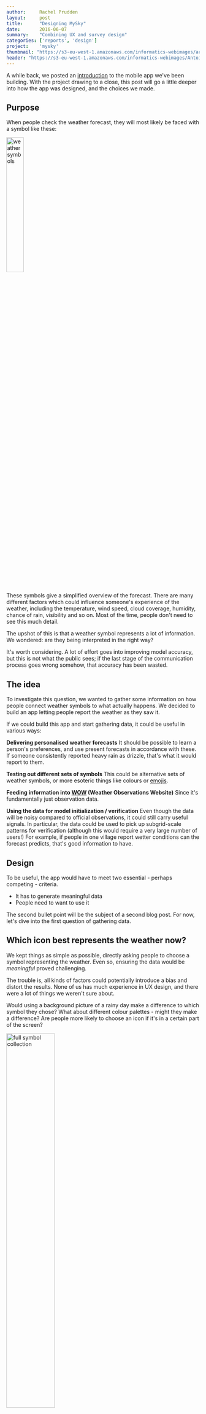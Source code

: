 ```yaml
---
author:     Rachel Prudden
layout:     post
title:      "Designing MySky"
date:       2016-06-07
summary:    "Combining UX and survey design"
categories: ['reports', 'design']
project:    'mysky'
thumbnail: "https://s3-eu-west-1.amazonaws.com/informatics-webimages/articles/2016-06-07-designing-mysky/thumbnail.jpg"
header: "https://s3-eu-west-1.amazonaws.com/informatics-webimages/Antoine%27s+image/my-sky-header.jpg"
---
```

A while back, we posted an [introduction][mysky] to the mobile app we've been building. With the project drawing to a close, this post will go a little deeper into how the app was designed, and the choices we made.

## Purpose

When people check the weather forecast, they will most likely be faced with a symbol like these:

<img src="https://s3-eu-west-1.amazonaws.com/informatics-webimages/articles/2016-06-07-designing-mysky/3symbols.png" alt="weather symbols" width="30%" align="middle">

These symbols give a simplified overview of the forecast. There are many different factors which could influence someone's experience of the weather, including the temperature, wind speed, cloud coverage, humidity, chance of rain, visibility and so on. Most of the time, people don't need to see this much detail.

The upshot of this is that a weather symbol represents a lot of information. We wondered: are they being interpreted in the right way?

It's worth considering. A lot of effort goes into improving model accuracy, but this is not what the public sees; if the last stage of the communication process goes wrong somehow, that accuracy has been wasted.

## The idea

To investigate this question, we wanted to gather some information on how people connect weather symbols to what actually happens. We decided to build an app letting people report the weather as they saw it.

If we could build this app and start gathering data, it could be useful in various ways:

__Delivering personalised weather forecasts__
It should be possible to learn a person's preferences, and use present forecasts in accordance with these. If someone consistently reported heavy rain as drizzle, that's what it would report to them.

__Testing out different sets of symbols__
This could be alternative sets of weather symbols, or more esoteric things like colours or [emojis][emoji].

__Feeding information into [WOW][wow] (Weather Observations Website)__
Since it's fundamentally just observation data.

__Using the data for model initialization / verification__
Even though the data will be noisy compared to official observations, it could still carry useful signals. In particular, the data could be used to pick up subgrid-scale patterns for verification (although this would require a very large number of users!) For example, if people in one village report wetter conditions can the forecast predicts, that's good information to have.

## Design

To be useful, the app would have to meet two essential - perhaps competing - criteria. 

* It has to generate meaningful data
* People need to want to use it

The second bullet point will be the subject of a second blog post. For now, let's dive into the first question of gathering data.

## Which icon best represents the weather now?

We kept things as simple as possible, directly asking people to choose a symbol representing the weather. Even so, ensuring the data would be _meaningful_ proved challenging.

The trouble is, all kinds of factors could potentially introduce a bias and distort the results. None of us has much experience in UX design, and there were a lot of things we weren't sure about. 

Would using a background picture of a rainy day make a difference to which symbol they chose? What about different colour palettes - might they make a difference? Are people more likely to choose an icon if it's in a certain part of the screen? 

<img src="https://s3-eu-west-1.amazonaws.com/informatics-webimages/articles/2016-06-07-designing-mysky/all-symbols.png" alt="full symbol collection" width="50%" align="middle">

There was also a less philosophical problem. The original set had 34 symbols in total, and if we tried to fit them all on a phone screen they'd be far too small. But any alternative would seem to introduce a bias: surely people are less likely to choose a symbol if they have to scroll or change page to see it? We did consider trying to use the forecast or a climatology to initialize the app with just the most likely symbols. This was an appealing idea; unfortunately it would have made it difficult to compare different data points. Also, if we want the data to accurately reflect how people experience the weather, making a judgement call about which symbols are "most likely" seems dubious.

Doing full UX testing was out of scope, so we could only try to make sensible choices. We kept the symbols themselves on a plain white background, and the overall design reasonably understated. To fit all the symbols on one screen we left out the ones specifically for night, and the "no data" symbol. (Another option would be to swap between the day and night symbol sets.) To mitigate against bias from the screen position, we randomise the symbol order each time they are loaded.

<img src="https://s3-eu-west-1.amazonaws.com/informatics-webimages/articles/2016-06-07-designing-mysky/main-screen.png" alt="full symbol collection" width="40%" align="middle">

## Collecting data

The app collects the user's location, time of day, choice of symbol and device ID and stores these in a DynamoDB table. The location and time can be used to compare the chosen symbol with the official forecast and observations in that area. The reason for storing a device ID is to be able to learn a user's personal preferences regarding weather symbols, in a way which doesn't involve handling personal data.

## Next steps

We're currently working on getting MySky into the Android store. Watch this space!

<img src="https://s3-eu-west-1.amazonaws.com/informatics-webimages/articles/2016-06-07-designing-mysky/phone.jpg" alt="app on phone" width="50%" align="middle">

[mysky]: http://www.informaticslab.co.uk/report/2016/05/09/mysky-is-coming.html
[emoji]: https://en.wikipedia.org/wiki/Emoji
[wow]: http://wow.metoffice.gov.uk/